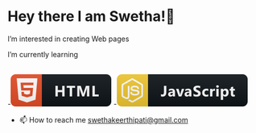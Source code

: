   # Hey there I am Swetha!👋
  <p>
  I’m interested in creating Web pages 
  </p>
   <p>
  I’m currently learning </p>
  <br>
  -<img src ="https://raw.githubusercontent.com/8bithemant/8bithemant/master/svg/dev/languages/html.svg">
  -<img src ="https://raw.githubusercontent.com/8bithemant/8bithemant/master/svg/dev/languages/js.svg">
  
- 📫 How to reach me swethakeerthipati@gmail.com

<!---
SwethaKeerthipati/SwethaKeerthipati is a ✨ special ✨ repository because its `README.md` (this file) appears on your GitHub profile.
You can click the Preview link to take a look at your changes.
--->
